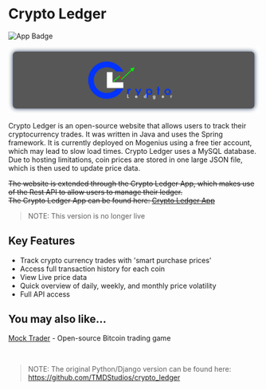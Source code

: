 # Crypto Ledger

![App Badge](https://img.shields.io/badge/app-android-brightgreen)

![Crypto Ledger Logo](https://raw.githubusercontent.com/TMDStudios/crypto_ledger/main/static/images/CryptoLedger.png)

Crypto Ledger is an open-source website that allows users to track their cryptocurrency trades. It was written in Java and uses the Spring framework. It is currently deployed on Mogenius using a free tier account, which may lead to slow load times. Crypto Ledger uses a MySQL database. Due to hosting limitations, coin prices are stored in one large JSON file, which is then used to update price data.

~~The website is extended through the Crypto Ledger App, which makes use of the Rest API to allow users to manage their ledger.<br>The Crypto Ledger App can be found here: [Crypto Ledger App](https://github.com/TMDStudios/crypto_ledger_app_kotlin 'Crypto Ledger App')~~

>NOTE: This version is no longer live

## Key Features

- Track crypto currency trades with 'smart purchase prices'
- Access full transaction history for each coin
- View Live price data
- Quick overview of daily, weekly, and monthly price volatility
- Full API access  


## You may also like...

[Mock Trader](https://github.com/TMDStudios/MockTrader 'Mock Trader') - Open-source Bitcoin trading game

<br>

> NOTE: The original Python/Django version can be found here: https://github.com/TMDStudios/crypto_ledger
